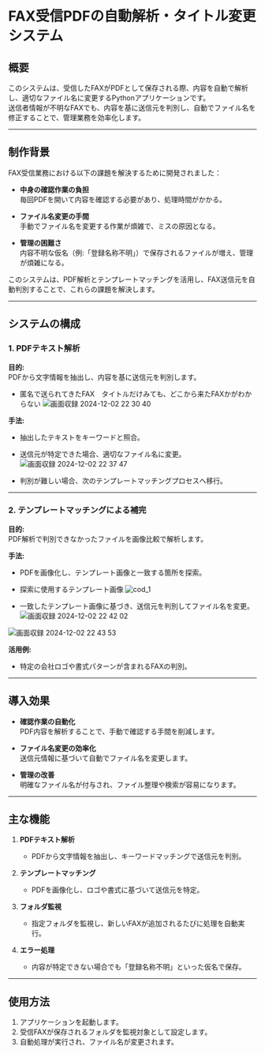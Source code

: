 
# FAX受信PDFの自動解析・タイトル変更システム

## 概要
このシステムは、受信したFAXがPDFとして保存される際、内容を自動で解析し、適切なファイル名に変更するPythonアプリケーションです。  
送信者情報が不明なFAXでも、内容を基に送信元を判別し、自動でファイル名を修正することで、管理業務を効率化します。

---

## 制作背景
FAX受信業務における以下の課題を解決するために開発されました：

- **中身の確認作業の負担**  
  毎回PDFを開いて内容を確認する必要があり、処理時間がかかる。
  
- **ファイル名変更の手間**  
  手動でファイル名を変更する作業が煩雑で、ミスの原因となる。
  
- **管理の困難さ**  
  内容不明な仮名（例:「登録名称不明」）で保存されるファイルが増え、管理が煩雑になる。

このシステムは、PDF解析とテンプレートマッチングを活用し、FAX送信元を自動判別することで、これらの課題を解決します。

---

## システムの構成
### 1. PDFテキスト解析
**目的:**  
PDFから文字情報を抽出し、内容を基に送信元を判別します。  

- 匿名で送られてきたFAX　タイトルだけみても、どこから来たFAXかがわからない
![画面収録 2024-12-02 22 30 40](https://github.com/user-attachments/assets/83362cc2-7b13-4624-ae2b-cf079ed458d1)


**手法:**  
- 抽出したテキストをキーワードと照合。  
- 送信元が特定できた場合、適切なファイル名に変更。
![画面収録 2024-12-02 22 37 47](https://github.com/user-attachments/assets/61606602-5d9b-481b-a5ae-8dc09642e658)

- 判別が難しい場合、次のテンプレートマッチングプロセスへ移行。

---

### 2. テンプレートマッチングによる補完
**目的:**  
PDF解析で判別できなかったファイルを画像比較で解析します。  

**手法:**  
- PDFを画像化し、テンプレート画像と一致する箇所を探索。
  
- 探索に使用するテンプレート画像
![cod_1](https://github.com/user-attachments/assets/42fae965-7d75-4e24-9da1-4c22f109a0a6)

  
- 一致したテンプレート画像に基づき、送信元を判別してファイル名を変更。
![画面収録 2024-12-02 22 42 02](https://github.com/user-attachments/assets/71343b61-c6e2-45a7-8c28-73bf61ff4986)

![画面収録 2024-12-02 22 43 53](https://github.com/user-attachments/assets/e2ed5876-daf5-419d-a05f-137e17c01a18)


**活用例:**  
- 特定の会社ロゴや書式パターンが含まれるFAXの判別。
---

## 導入効果
- **確認作業の自動化**  
  PDF内容を解析することで、手動で確認する手間を削減します。
  
- **ファイル名変更の効率化**  
  送信元情報に基づいて自動でファイル名を変更します。
  
- **管理の改善**  
  明確なファイル名が付与され、ファイル整理や検索が容易になります。

---

## 主な機能
1. **PDFテキスト解析**  
   - PDFから文字情報を抽出し、キーワードマッチングで送信元を判別。

2. **テンプレートマッチング**  
   - PDFを画像化し、ロゴや書式に基づいて送信元を特定。

3. **フォルダ監視**  
   - 指定フォルダを監視し、新しいFAXが追加されるたびに処理を自動実行。

4. **エラー処理**  
   - 内容が特定できない場合でも「登録名称不明」といった仮名で保存。

---

## 使用方法
1. アプリケーションを起動します。
2. 受信FAXが保存されるフォルダを監視対象として設定します。
3. 自動処理が実行され、ファイル名が変更されます。

